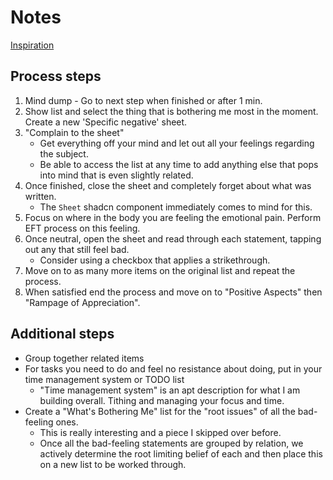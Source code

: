 # Notes

[Inspiration](https://www.inwardquest.com/questions/95981/what-organizational-schemes-work-for-the-number-of-files-and-vibrational-sheet-for-manifesting-experiment-5#96249)

## Process steps

1. Mind dump - Go to next step when finished or after 1 min.
2. Show list and select the thing that is bothering me most in the moment. Create a new 'Specific negative' sheet.
3. "Complain to the sheet"
   - Get everything off your mind and let out all your feelings regarding the subject.
   - Be able to access the list at any time to add anything else that pops into mind that is even slightly related.
4. Once finished, close the sheet and completely forget about what was written.
   - The `Sheet` shadcn component immediately comes to mind for this.
5. Focus on where in the body you are feeling the emotional pain. Perform EFT process on this feeling.
6. Once neutral, open the sheet and read through each statement, tapping out any that still feel bad.
   - Consider using a checkbox that applies a strikethrough.
7. Move on to as many more items on the original list and repeat the process.
8. When satisfied end the process and move on to "Positive Aspects" then "Rampage of Appreciation".

## Additional steps

- Group together related items
- For tasks you need to do and feel no resistance about doing, put in your time management system or TODO list
  - "Time management system" is an apt description for what I am building overall. Tithing and managing your focus and time.
- Create a "What's Bothering Me" list for the "root issues" of all the bad-feeling ones.
  - This is really interesting and a piece I skipped over before.
  - Once all the bad-feeling statements are grouped by relation, we actively determine the root limiting belief of each and then place this on a new list to be worked through.
